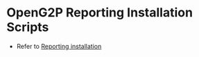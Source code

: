 # OpenG2P Reporting Installation Scripts

- Refer to [Reporting installation](https://docs.openg2p.org/deployment/openg2p-modules-deployment/reporting)
